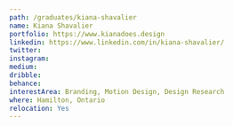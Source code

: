 ```yaml
---
path: /graduates/kiana-shavalier
name: Kiana Shavalier
portfolio: https://www.kianadoes.design
linkedin: https://www.linkedin.com/in/kiana-shavalier/
twitter:
instagram:
medium:
dribble:
behance:
interestArea: Branding, Motion Design, Design Research
where: Hamilton, Ontario
relocation: Yes
---
```

